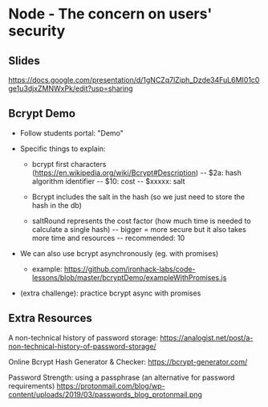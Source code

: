 
# Node - The concern on users' security

<!--
  
  Status: ready (just need to link slides)


Time: 
  - Slides: 1h15min (try to make it in 1h)
  - Bcrypt Demo: 40min.

-->


## Slides

https://docs.google.com/presentation/d/1gNCZq7lZiph_Dzde34FuL6MI01c0ge1u3djxZMNWxPk/edit?usp=sharing



## Bcrypt Demo

- Follow students portal: "Demo"

- Specific things to explain:
  - bcrypt first characters (https://en.wikipedia.org/wiki/Bcrypt#Description)
    -- $2a: hash algorithm identifier
    -- $10: cost
    -- $xxxxx: salt
  - Bcrypt includes the salt in the hash (so we just need to store the hash in the db)

  - saltRound represents the cost factor (how much time is needed to calculate a single hash)
    -- bigger = more secure but it also takes more time and resources
    -- recommended: 10

- We can also use bcrypt asynchronously (eg. with promises)
  - example: https://github.com/ironhack-labs/code-lessons/blob/master/bcryptDemo/exampleWithPromises.js

- (extra challenge): practice bcrypt async with promises


## Extra Resources

A non-technical history of password storage:
https://analogist.net/post/a-non-technical-history-of-password-storage/

Online Bcrypt Hash Generator & Checker:
https://bcrypt-generator.com/ 

Password Strength: using a passphrase (an alternative for password requirements)
https://protonmail.com/blog/wp-content/uploads/2019/03/passwords_blog_protonmail.png

